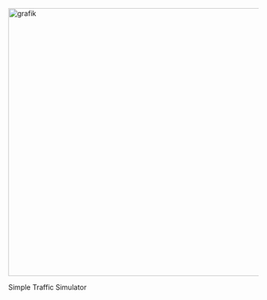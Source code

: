 <img width="540" alt="grafik" src="https://github.com/user-attachments/assets/50f3efee-b47d-44d1-aeca-5cd849f3861d">

Simple Traffic Simulator
